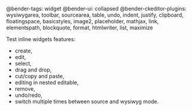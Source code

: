 @bender-tags: widget
@bender-ui: collapsed
@bender-ckeditor-plugins: wysiwygarea, toolbar, sourcearea, table, undo, indent, justify, clipboard, floatingspace, basicstyles, image2, placeholder, mathjax, link, elementspath, blockquote, format, htmlwriter, list, maximize

Test inline widgets features:
 - create,
 - edit,
 - select,
 - drag and drop,
 - cut/copy and paste,
 - editing in nested editable,
 - remove,
 - undo/redo,
 - switch multiple times between source and wysiwyg mode.
